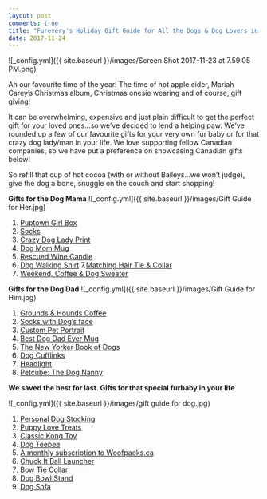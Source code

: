 ```yaml
---
layout: post
comments: true
title: "Furevery's Holiday Gift Guide for All the Dogs & Dog Lovers in Your Life"
date: 2017-11-24
---
```


![_config.yml]({{ site.baseurl }}/images/Screen Shot 2017-11-23 at 7.59.05 PM.png)

Ah our favourite time of the year! The time of hot apple cider, Mariah Carey’s Christmas album, Christmas onesie wearing and
of course, gift giving!   

It can be overwhelming, expensive and just plain difficult to get the perfect gift for your loved ones…so we’ve decided to
lend a helping paw. We’ve rounded up a few of our favourite gifts for your very own fur baby or for that crazy dog lady/man in
your life. We love supporting fellow Canadian companies, so we have put a preference on showcasing Canadian gifts below! 

So refill that cup of hot cocoa (with or without Baileys…we won’t judge), give the dog a bone, snuggle on the couch and start
shopping! 

**Gifts for the Dog Mama**
![_config.yml]({{ site.baseurl }}/images/Gift Guide for Her.jpg)
1. <a href="http://www.puptowngirlbox.com/">Puptown Girl Box</a>
2. <a href="https://www.etsy.com/ca/listing/476134800/stay-home-with-my-dog-cute-boot-socks?ga_order=most_relevant&ga_search_type=all&ga_view_type=gallery&ga_search_query=dog%20mom&ref=sr_gallery_13">Socks</a>
3. <a href="https://www.ssprintshop.com/products/fur-mama">Crazy Dog Lady Print</a>
4. <a href="https://www.etsy.com/ca/listing/482942656/dog-mama-mug-dog-lovers-mug-crazy-dog?ga_order=most_relevant&ga_search_type=all&ga_view_type=gallery&ga_search_query=dog%20mom&ref=sr_gallery_24">Dog Mom Mug</a>
5. <a href="http://rescuedwinecandles.com/">Rescued Wine Candle</a>
6. <a href="https://www.armtheanimals.com/products/womens-dog-walking-shirt-oversized-tee">Dog Walking Shirt</a>
7.<a href="https://www.etsy.com/ca/listing/555053790/tie-up-headband-top-knot-headband-red?">Matching Hair Tie & Collar</a>
8. <a href="https://www.etsy.com/ca/listing/564552013/weekends-coffee-and-dogs-sweatshirt
ga_order=most_relevant&ga_search_type=all&ga_view_type=gallery&ga_search_query=dog%20sweatshirt&ref=sr_gallery_4">Weekend,
Coffee & Dog Sweater</a>

**Gifts for the Dog Dad**
![_config.yml]({{ site.baseurl }}/images/Gift Guide for Him.jpg)
1. <a href="https://grounds-and-hounds.myshopify.com/collections/our-coffee">Grounds & Hounds Coffee</a>
2. <a href="https://www.divvyupsocks.com/dogsocks">Socks with Dog’s face</a>
3. <a href="https://popyourpup.com/">Custom Pet Portrait</a>
4. <a href="https://www.etsy.com/ca/listing/572684309/dog-dad-coffee-mug-best-dog-dad-ever?ga_order=most_relevant&ga_search_type=all&ga_view_type=gallery&ga_search_query=dog%20dad%20mug&ref=sr_gallery_7">Best Dog Dad Ever Mug</a>
5. <a href="https://www.amazon.com/The-Big-Yorker-Book-Dogs/dp/067964475X/ref=as_sl_pc_ss_til?tag=1988-bg-in-ny-20&linkCode=w01&linkId=&creativeASIN=067964475X">The New Yorker Book of Dogs</a>
6. <a href="http://www.canadacufflinks.ca/Dog-Cufflinks.html"> Dog Cufflinks</a>
7. <a href="https://www.amazon.com/GRDE-Zoomable-Headlamp-Rechargeable-Batteries/dp/B00NIOCZIK/ref=zg_bs_3180291_2?_encoding=UTF8&psc=1&refRID=5P56E7XJEK6K7EH2QJYF">Headlight</a>
8. <a href="https://petcube.com/en-ca/">Petcube: The Dog Nanny</a>

**We saved the best for last. Gifts for that special furbaby in your life**

![_config.yml]({{ site.baseurl }}/images/gift guide for dog.jpg)
1. <a href="https://www.etsy.com/ca/listing/254052105/personalized-dog-stocking-dog-christmas?ga_order=most_relevant&ga_search_type=all&ga_view_type=gallery&ga_search_query=dog%20stocking&ref=sr_gallery_21">Personal Dog Stocking</a>
2. <a href="https://www.homesalive.ca/brands/puppy-love.html">Puppy Love Treats</a>
3. <a href="https://www.kongcompany.com/">Classic Kong Toy</a>
4. <a href="https://www.etsy.com/ca/listing/515940192/pet-teepee-tent-in-black-and-white?ga_order=most_relevant&ga_search_type=all&ga_view_type=gallery&ga_search_query=dog%20teepee&ref=sr_gallery_3"> Dog Teepee</a>
5. <a href="https://woofpacks.ca/">A monthly subscription to Woofpacks.ca</a>
6. <a href="https://www.homesalive.ca/brands/chuckit/chuckit-large-ball-launcher-sport-26-424.html">Chuck It Ball Launcher</a>
7. <a href="https://www.etsy.com/ca/listing/479336473/red-black-tartan-tartan-dog-collar?ga_order=most_relevant&ga_search_type=all&ga_view_type=gallery&ga_search_query=dog%20collar&ref=sr_gallery_19">Bow Tie Collar</a>
8. <a href="http://www.howlandhome.ca/product/new-painted-edge-dog-bowl-stand-set-double-tall">Dog Bowl Stand</a>
9. <a href="http://www.bowsers.com/pet-beds/scandinave-pet-sofa.html">Dog Sofa</a>


